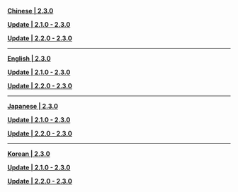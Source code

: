 **[Chinese | 2.3.0](https://autopatchhk.yuanshen.com/client_app/download/pc_zip/20211117173404_G0gLRnxvOd4PvSu9/Audio_Chinese_2.3.0.zip)**

**[Update | 2.1.0 - 2.3.0](https://autopatchhk.yuanshen.com/client_app/update/hk4e_global/10/zh-cn_2.1.0_2.3.0_diff_j4VLGKErh0w7WeFC.zip)**

**[Update | 2.2.0 - 2.3.0](https://autopatchhk.yuanshen.com/client_app/update/hk4e_global/10/game_2.2.0_2.3.0_diff_aLjNHzRTOQlyb2x8.zip)**


---

**[English | 2.3.0](https://autopatchhk.yuanshen.com/client_app/download/pc_zip/20211117173404_G0gLRnxvOd4PvSu9/Audio_English(US)_2.3.0.zip)**

**[Update | 2.1.0 - 2.3.0](https://autopatchhk.yuanshen.com/client_app/update/hk4e_global/10/en-us_2.1.0_2.3.0_diff_9WOeMLlpzcFh7owj.zip)**

**[Update | 2.2.0 - 2.3.0](https://autopatchhk.yuanshen.com/client_app/update/hk4e_global/10/en-us_2.2.0_2.3.0_diff_9vQCTEkUrs7qoNxg.zip)**

---

**[Japanese | 2.3.0](https://autopatchhk.yuanshen.com/client_app/download/pc_zip/20211117173404_G0gLRnxvOd4PvSu9/Audio_Japanese_2.3.0.zip)**

**[Update | 2.1.0 - 2.3.0](https://autopatchhk.yuanshen.com/client_app/update/hk4e_global/10/ja-jp_2.1.0_2.3.0_diff_8nXfsMArgbPOU30c.zip)**

**[Update | 2.2.0 - 2.3.0](https://autopatchhk.yuanshen.com/client_app/update/hk4e_global/10/ja-jp_2.2.0_2.3.0_diff_iVDQPpkNu4etM5Xo.zip)**

---

**[Korean | 2.3.0](https://autopatchhk.yuanshen.com/client_app/download/pc_zip/20211117173404_G0gLRnxvOd4PvSu9/Audio_Korean_2.3.0.zip)**

**[Update | 2.1.0 - 2.3.0](https://autopatchhk.yuanshen.com/client_app/update/hk4e_global/10/ko-kr_2.1.0_2.3.0_diff_MEpgFPsUZABmGt9b.zip)**

**[Update | 2.2.0 - 2.3.0](https://autopatchhk.yuanshen.com/client_app/update/hk4e_global/10/ko-kr_2.2.0_2.3.0_diff_r6zX1n48Hh5LUBK7.zip)**

